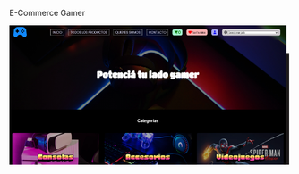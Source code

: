 <p>E-Commerce Gamer</p>
<div>
    <img src="assets/img/muestrapage.png" style="width:500px; height: 250px">
</div>
